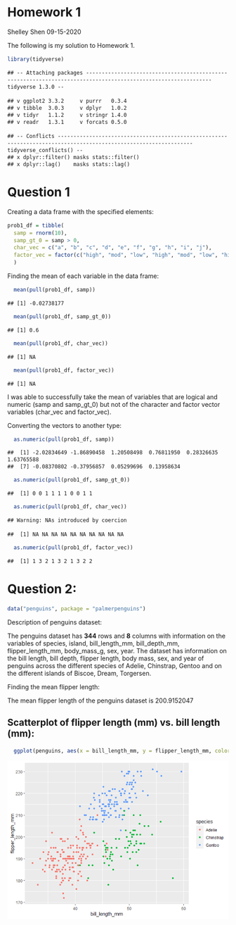 Homework 1
================
Shelley Shen
09-15-2020

The following is my solution to Homework 1.

``` r
library(tidyverse)
```

    ## -- Attaching packages -------------------------------------------------------------------------------------------------------------- tidyverse 1.3.0 --

    ## v ggplot2 3.3.2     v purrr   0.3.4
    ## v tibble  3.0.3     v dplyr   1.0.2
    ## v tidyr   1.1.2     v stringr 1.4.0
    ## v readr   1.3.1     v forcats 0.5.0

    ## -- Conflicts ----------------------------------------------------------------------------------------------------------------- tidyverse_conflicts() --
    ## x dplyr::filter() masks stats::filter()
    ## x dplyr::lag()    masks stats::lag()

# Question 1

Creating a data frame with the specified elements:

``` r
prob1_df = tibble(
  samp = rnorm(10), 
  samp_gt_0 = samp > 0, 
  char_vec = c("a", "b", "c", "d", "e", "f", "g", "h", "i", "j"),
  factor_vec = factor(c("high", "mod", "low", "high", "mod", "low", "high", "mod", "low", "low"))
  )
```

Finding the mean of each variable in the data frame:

``` r
  mean(pull(prob1_df, samp))
```

    ## [1] -0.02738177

``` r
  mean(pull(prob1_df, samp_gt_0))
```

    ## [1] 0.6

``` r
  mean(pull(prob1_df, char_vec))
```

    ## [1] NA

``` r
  mean(pull(prob1_df, factor_vec))
```

    ## [1] NA

I was able to successfully take the mean of variables that are logical
and numeric (samp and samp\_gt\_0) but not of the character and factor
vector variables (char\_vec and factor\_vec).

Converting the vectors to another type:

``` r
  as.numeric(pull(prob1_df, samp))
```

    ##  [1] -2.02834649 -1.86890458  1.20508498  0.76811950  0.28326635  1.63765588
    ##  [7] -0.08370802 -0.37956857  0.05299696  0.13958634

``` r
  as.numeric(pull(prob1_df, samp_gt_0))
```

    ##  [1] 0 0 1 1 1 1 0 0 1 1

``` r
  as.numeric(pull(prob1_df, char_vec))
```

    ## Warning: NAs introduced by coercion

    ##  [1] NA NA NA NA NA NA NA NA NA NA

``` r
  as.numeric(pull(prob1_df, factor_vec))
```

    ##  [1] 1 3 2 1 3 2 1 3 2 2

# Question 2:

``` r
data("penguins", package = "palmerpenguins")
```

Description of penguins dataset:

The penguins dataset has **344** rows and **8** columns with information
on the variables of species, island, bill\_length\_mm, bill\_depth\_mm,
flipper\_length\_mm, body\_mass\_g, sex, year. The dataset has
information on the bill length, bill depth, flipper length, body mass,
sex, and year of penguins across the different species of Adelie,
Chinstrap, Gentoo and on the different islands of Biscoe, Dream,
Torgersen.

Finding the mean flipper length:

The mean flipper length of the penguins dataset is 200.9152047

## Scatterplot of flipper length (mm) vs. bill length (mm):

``` r
  ggplot(penguins, aes(x = bill_length_mm, y = flipper_length_mm, color = species)) + geom_point()
```

![](p8105_hw1_ss5932_files/figure-gfm/unnamed-chunk-6-1.png)<!-- -->
